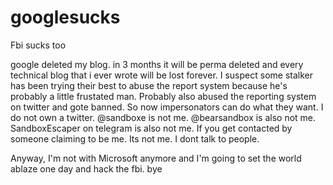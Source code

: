 # googlesucks
Fbi sucks too


google deleted my blog. 
in 3 months it will be perma deleted and every technical blog that i ever wrote will be lost forever.
I suspect some stalker has been trying their best to abuse the report system because he's probably a little frustated man. Probably also abused the reporting system on twitter and gote banned.
So now impersonators can do what they want. 
I do not own a twitter. @sandboxe is not me. @bearsandbox is also not me. SandboxEscaper on telegram is also not me. If you get contacted by someone claiming to be me. Its not me. I dont talk to people.

Anyway, I'm not with Microsoft anymore and I'm going to set the world ablaze one day and hack the fbi. bye 
